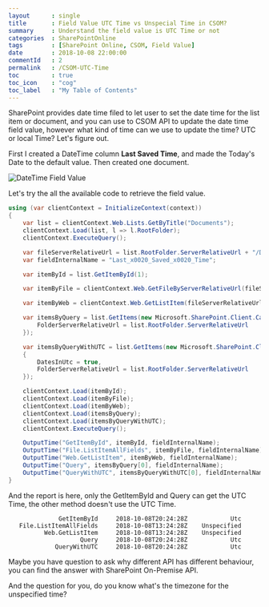 ```yaml
---
layout      : single
title       : Field Value UTC Time vs Unspecial Time in CSOM?
summary     : Understand the field value is UTC Time or not
categories  : SharePointOnline
tags        : [SharePoint Online, CSOM, Field Value]
date        : 2018-10-08 22:00:00
commentId   : 2
permalink   : /CSOM-UTC-Time
toc         : true
toc_icon    : "cog"
toc_label   : "My Table of Contents"
---
```


SharePoint provides date time filed to let user to set the date time for the list item or document, and you can use to CSOM API to update the date time field value, however what kind of time can we use to update the time? UTC or local Time? Let's figure out.

First I created a DateTime column **Last Saved Time**, and made the Today's Date to the default value. Then created one document.

![DateTime Field Value](/assets/img/SPO-2018-10-08-DateTimeFieldValue.png)

Let's try the all the available code to retrieve the field value.

```cs
using (var clientContext = InitializeContext(context))
{
    var list = clientContext.Web.Lists.GetByTitle("Documents");
    clientContext.Load(list, l => l.RootFolder);
    clientContext.ExecuteQuery();

    var fileServerRelativeUrl = list.RootFolder.ServerRelativeUrl + "/Document.docx";
    var fieldInternalName = "Last_x0020_Saved_x0020_Time";

    var itemById = list.GetItemById(1);

    var itemByFile = clientContext.Web.GetFileByServerRelativeUrl(fileServerRelativeUrl).ListItemAllFields;

    var itemByWeb = clientContext.Web.GetListItem(fileServerRelativeUrl);

    var itemsByQuery = list.GetItems(new Microsoft.SharePoint.Client.CamlQuery() {
        FolderServerRelativeUrl = list.RootFolder.ServerRelativeUrl
    });

    var itemsByQueryWithUTC = list.GetItems(new Microsoft.SharePoint.Client.CamlQuery()
    {
        DatesInUtc = true,
        FolderServerRelativeUrl = list.RootFolder.ServerRelativeUrl
    });

    clientContext.Load(itemById);
    clientContext.Load(itemByFile);
    clientContext.Load(itemByWeb);
    clientContext.Load(itemsByQuery);
    clientContext.Load(itemsByQueryWithUTC);
    clientContext.ExecuteQuery();

    OutputTime("GetItemById", itemById, fieldInternalName);
    OutputTime("File.ListItemAllFields", itemByFile, fieldInternalName);
    OutputTime("Web.GetListItem", itemByWeb, fieldInternalName);
    OutputTime("Query", itemsByQuery[0], fieldInternalName);
    OutputTime("QueryWithUTC", itemsByQueryWithUTC[0], fieldInternalName);
}
```
And the report is here, only the GetItemById and Query can get the UTC Time, the other method doesn't use the UTC Time.

```console
              GetItemById     2018-10-08T20:24:28Z            Utc
   File.ListItemAllFields     2018-10-08T13:24:28Z    Unspecified
          Web.GetListItem     2018-10-08T13:24:28Z    Unspecified
                    Query     2018-10-08T20:24:28Z            Utc
             QueryWithUTC     2018-10-08T20:24:28Z            Utc
```
Maybe you have question to ask why different API has different behaviour, you can find the answer with SharePoint On-Premise API.

And the question for you, do you know what's the timezone for the unspecified time?